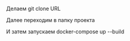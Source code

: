 Делаем git clone URL


Далее переходим в папку проекта


И затем запускаем docker-compose up --build
